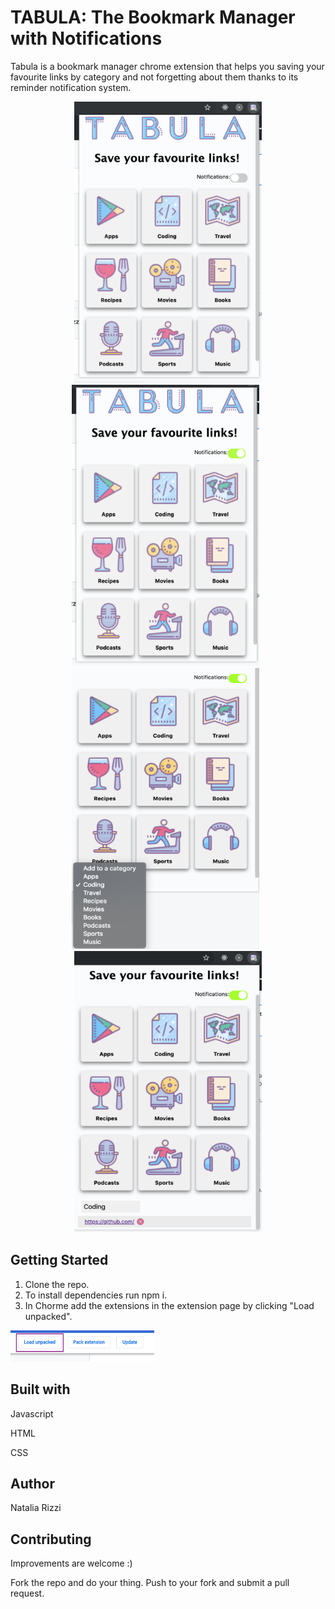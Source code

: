 # TABULA: The Bookmark Manager with Notifications
Tabula is a bookmark manager chrome extension that helps you saving your favourite links by category and not forgetting about them thanks to its reminder notification system.

<p align="center">
  &nbsp; <img width="300" height="450" src="Assets/img1r.png">  &nbsp;  <img width="300" height="450" src="Assets/img2r.png">
  &nbsp; <img width="300" height="450" src="Assets/img3r.png">  &nbsp;  <img width="300" height="450" src="Assets/img4r.png"> 
</p>

## Getting Started
1) Clone the repo.
2) To install dependencies run npm i.
3) In Chorme add the extensions in the extension page by clicking "Load unpacked".

<img width="230" height="50" src="Assets/imgr5.png">


## Built with
Javascript

HTML

CSS

## Author
Natalia Rizzi 

## Contributing

Improvements are welcome :)

Fork the repo and do your thing. Push to your fork and submit a pull request.

